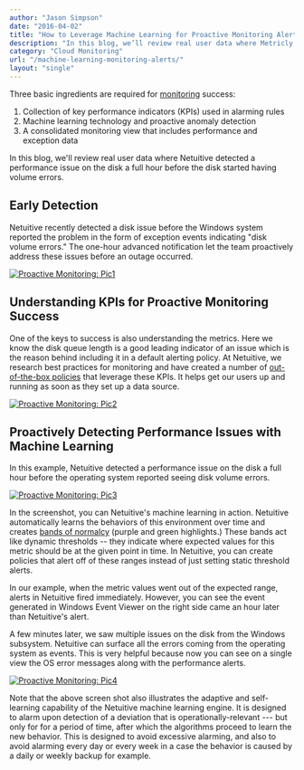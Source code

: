 ```yaml
---
author: "Jason Simpson"
date: "2016-04-02"
title: "How to Leverage Machine Learning for Proactive Monitoring Alerts"
description: "In this blog, we’ll review real user data where Metricly's proactive monitoring detected a performance issue on the disk a full hour before errors began."
category: "Cloud Monitoring"
url: "/machine-learning-monitoring-alerts/"
layout: "single"
---
```

Three basic ingredients are required for [monitoring](https://www.metricly.com) success:

1.  Collection of key performance indicators (KPIs) used in alarming rules
2.  Machine learning technology and proactive anomaly detection
3.  A consolidated monitoring view that includes performance and exception data

In this blog, we'll review real user data where Netuitive detected a performance issue on the disk a full hour before the disk started having volume errors.

Early Detection
---------------

Netuitive recently detected a disk issue before the Windows system reported the problem in the form of exception events indicating "disk volume errors." The one-hour advanced notification let the team proactively address these issues before an outage occurred.

[![Proactive Monitoring: Pic1](https://www.metricly.com/wp-content/uploads/2016/05/Pic1-1024x410.png)](https://www.metricly.com/wp-content/uploads/2016/05/Pic1.png)

Understanding KPIs for Proactive Monitoring Success
---------------------------------------------------

One of the keys to success is also understanding the metrics. Here we know the disk queue length is a good leading indicator of an issue which is the reason behind including it in a default alerting policy. At Netuitive, we research best practices for monitoring and have created a number of [out-of-the-box policies](https://help.netuitive.com/Content/Policies/policies.htm) that leverage these KPIs. It helps get our users up and running as soon as they set up a data source.

[![Proactive Monitoring: Pic2](https://www.metricly.com/wp-content/uploads/2016/05/Pic2-1024x413.png)](https://www.metricly.com/wp-content/uploads/2016/05/Pic2.png)

Proactively Detecting Performance Issues with Machine Learning
--------------------------------------------------------------

In this example, Netuitive detected a performance issue on the disk a full hour before the operating system reported seeing disk volume errors.

[![Proactive Monitoring: Pic3](https://www.metricly.com/wp-content/uploads/2016/05/Pic3-1024x419.png)](https://www.metricly.com/wp-content/uploads/2016/05/Pic3.png)

In the screenshot, you can Netuitive's machine learning in action. Netuitive automatically learns the behaviors of this environment over time and creates [bands of normalcy](https://www.metricly.com/product) (purple and green highlights.) These bands act like dynamic thresholds -- they indicate where expected values for this metric should be at the given point in time. In Netuitive, you can create policies that alert off of these ranges instead of just setting static threshold alerts.

In our example, when the metric values went out of the expected range, alerts in Netuitive fired immediately. However, you can see the event generated in Windows Event Viewer on the right side came an hour later than Netuitive's alert.

A few minutes later, we saw multiple issues on the disk from the Windows subsystem. Netuitive can surface all the errors coming from the operating system as events. This is very helpful because now you can see on a single view the OS error messages along with the performance alerts.

[![Proactive Monitoring: Pic4](https://www.metricly.com/wp-content/uploads/2016/05/Pic4-1024x450.png)](https://www.metricly.com/wp-content/uploads/2016/05/Pic4.png)

Note that the above screen shot also illustrates the adaptive and self-learning capability of the Netuitive machine learning engine. It is designed to alarm upon detection of a deviation that is operationally-relevant --- but only for for a period of time, after which the algorithms proceed to learn the new behavior. This is designed to avoid excessive alarming, and also to avoid alarming every day or every week in a case the behavior is caused by a daily or weekly backup for example.
